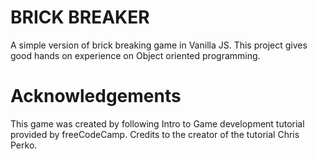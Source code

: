 # BRICK BREAKER
A simple version of brick breaking game in Vanilla JS.
This project gives good hands on experience on Object oriented programming.


# Acknowledgements
This game was created by following Intro to Game development tutorial provided
by freeCodeCamp.
Credits to the creator of the tutorial Chris Perko.
